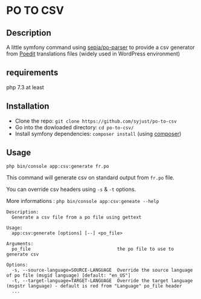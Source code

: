 # PO TO CSV

## Description

A little symfony command using [sepia/po-parser](https://github.com/raulferras/PHP-po-parser) to provide a csv generator from [Poedit](https://poedit.net) translations files (widely used in WordPress environment)

## requirements

php 7.3 at least

## Installation

* Clone the repo: `git clone https://github.com/syjust/po-to-csv`
* Go into the dowloaded directory: `cd po-to-csv/`
* Install symfony dependencies: `composer install` (using [composer](https://getcomposer.org/download/))

## Usage

`php bin/console app:csv:generate fr.po`

This command will generate csv on standard output from `fr.po` file.

You can override csv headers using `-s` & `-t` options.

More informations : `php bin/console app:csv:geneate --help`

```
Description:
  Generate a csv file from a po file using gettext

Usage:
  app:csv:generate [options] [--] <po_file>

Arguments:
  po_file                                the po file to use to generate csv

Options:
  -s, --source-language=SOURCE-LANGUAGE  Override the source language of po file (msgid language) [default: "en_US"]
  -t, --target-language=TARGET-LANGUAGE  Override the target language (msgstr language) - default is red from "Language" po_file header
  ...
```
